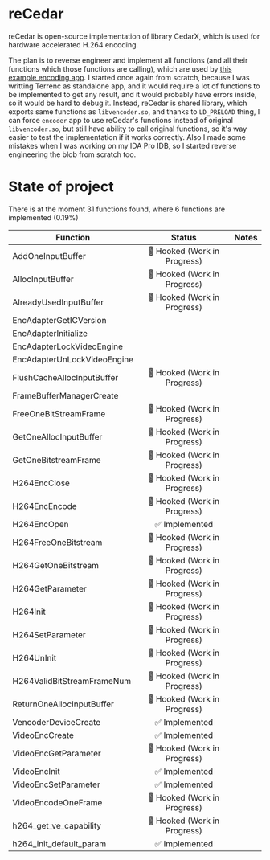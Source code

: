 # reCedar

reCedar is open-source implementation of library CedarX, which is used for hardware accelerated H.264 encoding.

The plan is to reverse engineer and implement all functions (and all their functions which those functions are calling), which are used by [this example encoding app](https://github.com/gamelaster/pinecube/tree/main/software/encoder). I started once again from scratch, because I was writting Terrenc as standalone app, and it would require a lot of functions to be implemented to get any result, and it would probably have errors inside, so it would be hard to debug it. Instead, reCedar is shared library, which exports same functions as `libvencoder.so`, and thanks to `LD_PRELOAD` thing, I can force `encoder` app to use reCedar's functions instead of original `libvencoder.so`, but still have ability to call original functions, so it's way easier to test the implementation if it works correctly. Also I made some mistakes when I was working on my IDA Pro IDB, so I started reverse engineering the blob from scratch too.

# State of project

<!-- BEGIN STATE AREA -->
There is at the moment 31 functions found, where 6 functions are implemented (0.19%)

| Function | Status | Notes |
|----------|:-----:|-------|
| AddOneInputBuffer | 🔀 Hooked (Work in Progress) |  |
| AllocInputBuffer | 🔀 Hooked (Work in Progress) |  |
| AlreadyUsedInputBuffer | 🔀 Hooked (Work in Progress) |  |
| EncAdapterGetICVersion |  |  |
| EncAdapterInitialize |  |  |
| EncAdapterLockVideoEngine |  |  |
| EncAdapterUnLockVideoEngine |  |  |
| FlushCacheAllocInputBuffer | 🔀 Hooked (Work in Progress) |  |
| FrameBufferManagerCreate |  |  |
| FreeOneBitStreamFrame | 🔀 Hooked (Work in Progress) |  |
| GetOneAllocInputBuffer | 🔀 Hooked (Work in Progress) |  |
| GetOneBitstreamFrame | 🔀 Hooked (Work in Progress) |  |
| H264EncClose | 🔀 Hooked (Work in Progress) |  |
| H264EncEncode | 🔀 Hooked (Work in Progress) |  |
| H264EncOpen | ✅ Implemented |  |
| H264FreeOneBitstream | 🔀 Hooked (Work in Progress) |  |
| H264GetOneBitstream | 🔀 Hooked (Work in Progress) |  |
| H264GetParameter | 🔀 Hooked (Work in Progress) |  |
| H264Init | 🔀 Hooked (Work in Progress) |  |
| H264SetParameter | 🔀 Hooked (Work in Progress) |  |
| H264UnInit | 🔀 Hooked (Work in Progress) |  |
| H264ValidBitStreamFrameNum | 🔀 Hooked (Work in Progress) |  |
| ReturnOneAllocInputBuffer | 🔀 Hooked (Work in Progress) |  |
| VencoderDeviceCreate | ✅ Implemented |  |
| VideoEncCreate | ✅ Implemented |  |
| VideoEncGetParameter | 🔀 Hooked (Work in Progress) |  |
| VideoEncInit | ✅ Implemented |  |
| VideoEncSetParameter | ✅ Implemented |  |
| VideoEncodeOneFrame | 🔀 Hooked (Work in Progress) |  |
| h264_get_ve_capability | 🔀 Hooked (Work in Progress) |  |
| h264_init_default_param | ✅ Implemented |  |
<!-- END STATE AREA -->
